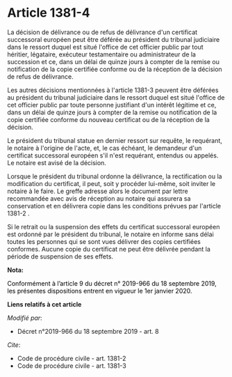 # Article 1381-4

La décision de délivrance ou de refus de délivrance d'un certificat successoral européen peut être déférée au président du
tribunal judiciaire dans le ressort duquel est situé l'office de cet officier public par tout héritier, légataire, exécuteur
testamentaire ou administrateur de la succession et ce, dans un délai de quinze jours à compter de la remise ou notification
de la copie certifiée conforme ou de la réception de la décision de refus de délivrance.

Les autres décisions mentionnées à l'article 1381-3 peuvent être déférées au président du tribunal judiciaire dans le ressort
duquel est situé l'office de cet officier public par toute personne justifiant d'un intérêt légitime et ce, dans un délai de
quinze jours à compter de la remise ou notification de la copie certifiée conforme du nouveau certificat ou de la réception
de la décision.

Le président du tribunal statue en dernier ressort sur requête, le requérant, le notaire à l'origine de l'acte, et, le cas
échéant, le demandeur d'un certificat successoral européen s'il n'est requérant, entendus ou appelés. Le notaire est avisé de
la décision.

Lorsque le président du tribunal ordonne la délivrance, la rectification ou la modification du certificat, il peut, soit y
procéder lui-même, soit inviter le notaire à le faire. Le greffe adresse alors le document par lettre recommandée avec avis
de réception au notaire qui assurera sa conservation et en délivrera copie dans les conditions prévues par l'article 1381-2 .

Si le retrait ou la suspension des effets du certificat successoral européen est ordonné par le président du tribunal, le
notaire en informe sans délai toutes les personnes qui se sont vues délivrer des copies certifiées conformes. Aucune copie du
certificat ne peut être délivrée pendant la période de suspension de ses effets.

**Nota:**

<font color="black">Conformément à l’article 9 du décret n° 2019-966 du 18 septembre 2019, les présentes dispositions entrent
en vigueur le 1er janvier 2020.</font>

**Liens relatifs à cet article**

_Modifié par_:

  - Décret n°2019-966 du 18 septembre 2019 - art. 8

_Cite_:

  - Code de procédure civile - art. 1381-2
  - Code de procédure civile - art. 1381-3
